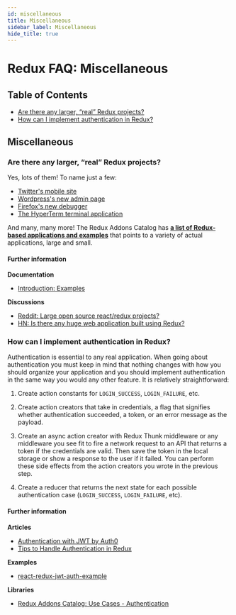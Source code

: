 ```yaml
---
id: miscellaneous
title: Miscellaneous
sidebar_label: Miscellaneous
hide_title: true
---
```


# Redux FAQ: Miscellaneous

## Table of Contents

- [Are there any larger, “real” Redux projects?](#are-there-any-larger-real-redux-projects)
- [How can I implement authentication in Redux?](#how-can-i-implement-authentication-in-redux)

## Miscellaneous

### Are there any larger, “real” Redux projects?

Yes, lots of them! To name just a few:

- [Twitter's mobile site](https://mobile.twitter.com/)
- [Wordpress's new admin page](https://github.com/Automattic/wp-calypso)
- [Firefox's new debugger](https://github.com/devtools-html/debugger.html)
- [The HyperTerm terminal application](https://github.com/zeit/hyperterm)

And many, many more! The Redux Addons Catalog has **[a list of Redux-based applications and examples](https://github.com/markerikson/redux-ecosystem-links/blob/master/apps-and-examples.md)** that points to a variety of actual applications, large and small.

#### Further information

**Documentation**

- [Introduction: Examples](/docs/introduction/Examples.md)

**Discussions**

- [Reddit: Large open source react/redux projects?](https://www.reddit.com/r/reactjs/comments/496db2/large_open_source_reactredux_projects/)
- [HN: Is there any huge web application built using Redux?](https://news.ycombinator.com/item?id=10710240)

### How can I implement authentication in Redux?

Authentication is essential to any real application. When going about authentication you must keep in mind that nothing changes with how you should organize your application and you should implement authentication in the same way you would any other feature. It is relatively straightforward:

1. Create action constants for `LOGIN_SUCCESS`, `LOGIN_FAILURE`, etc.

2. Create action creators that take in credentials, a flag that signifies whether authentication succeeded, a token, or an error message as the payload.

3. Create an async action creator with Redux Thunk middleware or any middleware you see fit to fire a network request to an API that returns a token if the credentials are valid. Then save the token in the local storage or show a response to the user if it failed. You can perform these side effects from the action creators you wrote in the previous step.

4. Create a reducer that returns the next state for each possible authentication case (`LOGIN_SUCCESS`, `LOGIN_FAILURE`, etc).

#### Further information

**Articles**

- [Authentication with JWT by Auth0](https://auth0.com/blog/2016/01/04/secure-your-react-and-redux-app-with-jwt-authentication/)
- [Tips to Handle Authentication in Redux](https://medium.com/@MattiaManzati/tips-to-handle-authentication-in-redux-2-introducing-redux-saga-130d6872fbe7)

**Examples**

- [react-redux-jwt-auth-example](https://github.com/joshgeller/react-redux-jwt-auth-example)

**Libraries**

- [Redux Addons Catalog: Use Cases - Authentication](https://github.com/markerikson/redux-ecosystem-links/blob/master/use-cases.md#authentication)
